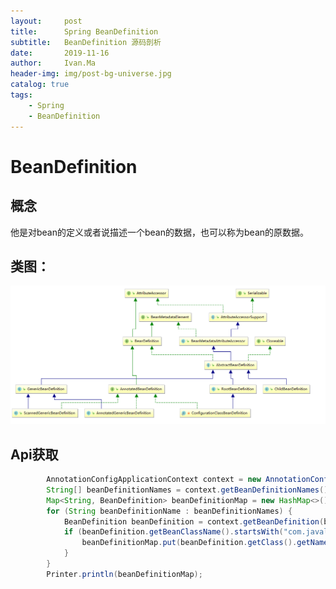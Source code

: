 ```yaml
---
layout:     post
title:      Spring BeanDefinition
subtitle:   BeanDefinition 源码剖析
date:       2019-11-16
author:     Ivan.Ma
header-img: img/post-bg-universe.jpg
catalog: true
tags:
    - Spring
    - BeanDefinition
---
```



# BeanDefinition

## 概念
他是对bean的定义或者说描述一个bean的数据，也可以称为bean的原数据。

## 类图：
![BeanDefinition](/img/posts/BeanDefinition_class.png "类图")

## Api获取
```java
        AnnotationConfigApplicationContext context = new AnnotationConfigApplicationContext(P02Main.class);
        String[] beanDefinitionNames = context.getBeanDefinitionNames();
        Map<String, BeanDefinition> beanDefinitionMap = new HashMap<>();
        for (String beanDefinitionName : beanDefinitionNames) {
            BeanDefinition beanDefinition = context.getBeanDefinition(beanDefinitionName);
            if (beanDefinition.getBeanClassName().startsWith("com.javaleague.examples")) {
                beanDefinitionMap.put(beanDefinition.getClass().getName(), beanDefinition);
            }
        }
        Printer.println(beanDefinitionMap);
```